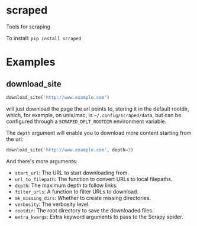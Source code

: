 
# scraped
Tools for scraping


To install:	```pip install scraped```


# Examples

## download_site

```python
download_site('http://www.example.com')
```

will just download the page the url points to, storing it in the default rootdir, 
which, for example, on unix/mac, is `~/.config/scraped/data`, but can be configured 
through a `SCRAPED_DFLT_ROOTDIR` environment variable.

The `depth` argument will enable you to download more content starting from the url:


```python
download_site('http://www.example.com', depth=3)
```

And there's more arguments:
* `start_url`: The URL to start downloading from.
* `url_to_filepath`: The function to convert URLs to local filepaths.
* `depth`: The maximum depth to follow links.
* `filter_urls`: A function to filter URLs to download.
* `mk_missing_dirs`: Whether to create missing directories.
* `verbosity`: The verbosity level.
* `rootdir`: The root directory to save the downloaded files.
* `extra_kwargs`: Extra keyword arguments to pass to the Scrapy spider.

